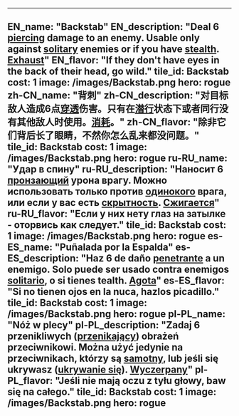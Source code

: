---

EN_name: "Backstab"
EN_description: "Deal 6 <u>piercing</u> damage to an enemy. Usable only against <u>solitary</u> enemies or if you have <u>stealth</u>. <u>Exhaust</u>"
EN_flavor: "If they don't have eyes in the back of their head, go wild."
tile_id: Backstab
cost: 1
image: /images/Backstab.png
hero: rogue
zh-CN_name: "背刺"
zh-CN_description: "对目标敌人造成6点<u>穿透</u>伤害。只有在<u>潜行</u>状态下或者同行没有其他敌人时使用。<u>消耗</u>。"
zh-CN_flavor: "除非它们背后长了眼睛，不然你怎么乱来都没问题。"
tile_id: Backstab
cost: 1
image: /images/Backstab.png
hero: rogue
ru-RU_name: "Удар в спину"
ru-RU_description: "Наносит 6 <u>пронзающий</u> урона врагу. Можно использовать только против <u>одинокого</u> врага, или если у вас есть <u>скрытность</u>. <u>Сжигается</u>"
ru-RU_flavor: "Если у них нету глаз на затылке - оторвись как следует."
tile_id: Backstab
cost: 1
image: /images/Backstab.png
hero: rogue
es-ES_name: "Puñalada por la Espalda"
es-ES_description: "Haz 6 de daño <u>penetrante</u> a un enemigo. Solo puede ser usado contra enemigos <u>solitario</u>, o si tienes tealth. <u>Agota</u>"
es-ES_flavor: "Si no tienen ojos en la nuca, hazlos picadillo."
tile_id: Backstab
cost: 1
image: /images/Backstab.png
hero: rogue
pl-PL_name: "Nóż w plecy"
pl-PL_description: "Zadaj 6 przenikliwych (<u>przenikający</u>) obrażeń przeciwnikowi. Można użyć jedynie na przeciwnikach, którzy są <u>samotny</u>, lub jeśli się ukrywasz (<u>ukrywanie się</u>). <u>Wyczerpany</u>"
pl-PL_flavor: "Jeśli nie mają oczu z tyłu głowy, baw się na całego."
tile_id: Backstab
cost: 1
image: /images/Backstab.png
hero: rogue
---